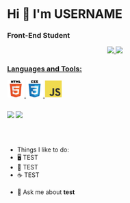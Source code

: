 <h1>Hi 👋 I'm USERNAME</h1>
<h3>Front-End Student</h3>

<div align="center">
  <a href="https://github.com/Kenar0">
  <img height="180em" src="https://github-readme-stats.vercel.app/api?username=Kenar0&show_icons=true&theme=vision-friendly-dark&count_private=true"/>
  <img height="150em" src="https://github-readme-stats.vercel.app/api/top-langs/?username=Kenar0&layout=compact&langs_count=7&theme=vision-friendly-dark"/>
</div>

<h3 align="left">Languages and Tools:</h3>
  <p align="left"> 
    <a href="https://www.w3.org/html/" target="_blank"> <img src="https://raw.githubusercontent.com/devicons/devicon/master/icons/html5/html5-original-wordmark.svg" alt="html5" width="40" height="40"/> </a>
    <a href="https://www.w3schools.com/css/" target="_blank"> <img src="https://raw.githubusercontent.com/devicons/devicon/master/icons/css3/css3-original-wordmark.svg" alt="css3" width="40" height="40"/> </a> 
  <a href="https://developer.mozilla.org/en-US/docs/Web/JavaScript" target="_blank"> <img src="https://raw.githubusercontent.com/devicons/devicon/master/icons/javascript/javascript-original.svg" alt="javascript" width="40" height="40"/> </a>      </p>
 
  ##
                
  <div> 
  <a href="https://www.linkedin.com/in/-mynameisjohn-" target="_blank"><img src="https://img.shields.io/badge/-LinkedIn-%230077B5?style=for-the-badge&logo=linkedin&logoColor=white" target="_blank"></a>         
  <a href = "mailto:Kenarotech@gmail.com"><img src="https://img.shields.io/badge/-Gmail-%23333?style=for-the-badge&logo=gmail&logoColor=white" target="_blank"></a>
       
  </div>
    
<br></br>
- Things I like to do:
- 🖥 TEST
- 📱 TEST
- :coffee: TEST
<br></br>
- 💬 Ask me about **test**

<!--
**Uname/Uname** is a ✨ _special_ ✨ repository because its `README.md` (this file) appears on your GitHub profile.
Here are some ideas to get you started:
- 🔭 I’m currently working on ...
- 🌱 I’m currently learning ...
- 👯 I’m looking to collaborate on ...
- 🤔 I’m looking for help with ...
- 💬 Ask me about ...
- 📫 How to reach me: ...
- 😄 Pronouns: ...
- ⚡ Fun fact: ...
-->
